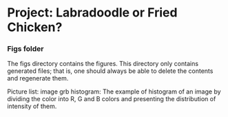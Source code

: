 # Project: Labradoodle or Fried Chicken? 

### Figs folder

The figs directory contains the figures. This directory only contains generated files; that is, one should always be able to delete the contents and regenerate them.

Picture list:
image grb histogram: The example of histogram of an image by dividing the color into R, G and B colors and presenting the distribution of intensity of them.
